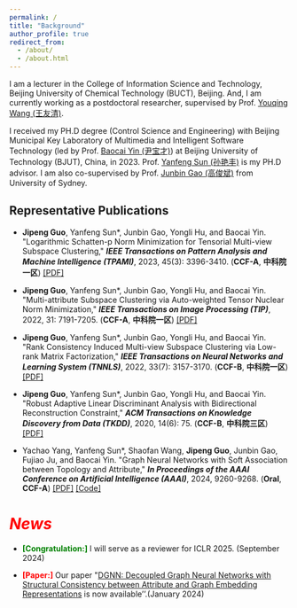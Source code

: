 ```yaml
---
permalink: /
title: "Background"
author_profile: true
redirect_from: 
  - /about/
  - /about.html
---
```


I am a lecturer in the College of Information Science and Technology, Beijing University of Chemical Technology (BUCT), Beijing. And, I am currently working as a postdoctoral researcher, supervised by Prof. [Youqing Wang (王友清)](https://cist.buct.edu.cn/2022/0307/c8725a165375/page.htm). 

I received my PH.D degree (Control Science and Engineering) with Beijing Municipal Key Laboratory of Multimedia and Intelligent Software Technology (led by Prof. [Baocai Yin (尹宝才)](https://yanzhao.bjut.edu.cn/info/1434/11431.htm)) at Beijing University of Technology (BJUT), China, in 2023. Prof. [Yanfeng Sun (孙艳丰)](https://sist.bjut.edu.cn/info/1403/2479.htm) is my PH.D advisor. I am also co-supervised by Prof. [Junbin Gao (高俊斌)](https://www.sydney.edu.au/business/about/our-people/academic-staff/junbin-gao.html) from University of Sydney.

## Representative Publications
- **Jipeng Guo**, Yanfeng Sun*, Junbin Gao, Yongli Hu, and Baocai Yin. "Logarithmic Schatten-p Norm Minimization for Tensorial Multi-view Subspace Clustering," _**IEEE Transactions on Pattern Analysis and Machine Intelligence (TPAMI)**_, 2023, 45(3): 3396-3410. (**CCF-A**, **中科院一区**) [[PDF]](https://ieeexplore.ieee.org/abstract/document/9786656)
 
- **Jipeng Guo**, Yanfeng Sun*, Junbin Gao, Yongli Hu, and Baocai Yin. "Multi-attribute Subspace Clustering via Auto-weighted Tensor Nuclear Norm Minimization," _**IEEE Transactions on Image Processing (TIP)**_, 2022, 31: 7191-7205. (**CCF-A**, **中科院一区**) [[PDF]](https://ieeexplore.ieee.org/abstract/document/9944936)

- **Jipeng Guo**, Yanfeng Sun*, Junbin Gao, Yongli Hu, and Baocai Yin. "Rank Consistency Induced Multi-view Subspace Clustering via Low-rank Matrix Factorization," _**IEEE Transactions on Neural Networks and Learning System (TNNLS)**_, 2022, 33(7): 3157-3170. (**CCF-B**, **中科院一区**) [[PDF]](https://ieeexplore.ieee.org/abstract/document/9410428)

- **Jipeng Guo**, Yanfeng Sun*, Junbin Gao, Yongli Hu, and Baocai Yin. "Robust Adaptive Linear Discriminant Analysis with Bidirectional Reconstruction Constraint," _**ACM Transactions on Knowledge Discovery from Data (TKDD)**_, 2020, 14(6): 75. (**CCF-B**, **中科院三区**) [[PDF]](https://dl.acm.org/doi/abs/10.1145/3409478) 
 

- Yachao Yang, Yanfeng Sun*, Shaofan Wang, **Jipeng Guo**, Junbin Gao, Fujiao Ju, and Baocai Yin. "Graph Neural Networks with Soft Association between Topology and Attribute," _**In Proceedings of the AAAI Conference on Artificial Intelligence (AAAI)**_, 2024, 9260-9268. (**Oral**, **CCF-A**) [[PDF]](https://ojs.aaai.org/index.php/AAAI/article/view/28778) [[Code]](https://github.com/wwwfadecom/GNN-SATA) 

# <i><span style="color:red;">News</span></i>
* **<span style="color:green;">[Congratulation:]</span>** I will serve as a reviewer for ICLR 2025. (September 2024)
  
* **<span style="color:red;">[Paper:]</span>** Our paper "[DGNN: Decoupled Graph Neural Networks with Structural Consistency between Attribute and Graph Embedding Representations]([https://arxiv.org/pdf/2406.06999](https://arxiv.org/abs/2401.15584)) is now available’’.(January 2024)
  

